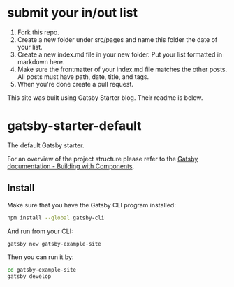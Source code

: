 # submit your in/out list 

1. Fork this repo.
2. Create a new folder under src/pages and name this folder the date of your list. 
3. Create a new index.md file in your new folder. Put your list formatted in markdown here. 
4. Make sure the frontmatter of your index.md file matches the other posts. All posts must have path, date, title, and tags. 
5. When you're done create a pull request.  

This site was built using Gatsby Starter blog. Their readme is below. 

# gatsby-starter-default
The default Gatsby starter.

For an overview of the project structure please refer to the [Gatsby documentation - Building with Components](https://www.gatsbyjs.org/docs/building-with-components/).

## Install

Make sure that you have the Gatsby CLI program installed:
```sh
npm install --global gatsby-cli
```

And run from your CLI:
```sh
gatsby new gatsby-example-site
```

Then you can run it by:
```sh
cd gatsby-example-site
gatsby develop
```


